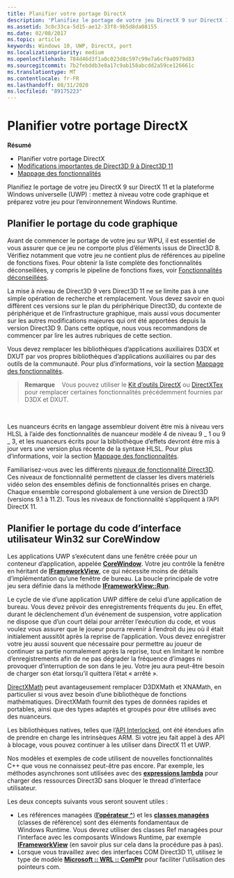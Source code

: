 ```yaml
---
title: Planifier votre portage DirectX
description: 'Planifiez le portage de votre jeu DirectX 9 sur DirectX 11 et la plateforme Windows universelle (UWP) : mettez à niveau votre code graphique et préparez votre jeu pour l’environnement Windows Runtime.'
ms.assetid: 3c0c33ca-5d15-ae12-33f8-9b5d8da08155
ms.date: 02/08/2017
ms.topic: article
keywords: Windows 10, UWP, DirectX, port
ms.localizationpriority: medium
ms.openlocfilehash: 784d46d3f1a0c023d8c597c99e7a6cf9a0979d83
ms.sourcegitcommit: 7b2febddb3e8a17c9ab158abcdd2a59ce126661c
ms.translationtype: MT
ms.contentlocale: fr-FR
ms.lasthandoff: 08/31/2020
ms.locfileid: "89175223"
---
```

# <a name="plan-your-directx-port"></a>Planifier votre portage DirectX



**Résumé**

-   Planifier votre portage DirectX
-   [Modifications importantes de Direct3D 9 à Direct3D 11](understand-direct3d-11-1-concepts.md)
-   [Mappage des fonctionnalités](feature-mapping.md)


Planifiez le portage de votre jeu DirectX 9 sur DirectX 11 et la plateforme Windows universelle (UWP) : mettez à niveau votre code graphique et préparez votre jeu pour l’environnement Windows Runtime.

## <a name="plan-to-port-graphics-code"></a>Planifier le portage du code graphique


Avant de commencer le portage de votre jeu sur WPU, il est essentiel de vous assurer que ce jeu ne comporte plus d’éléments issus de Direct3D 8. Vérifiez notamment que votre jeu ne contient plus de références au pipeline de fonctions fixes. Pour obtenir la liste complète des fonctionnalités déconseillées, y compris le pipeline de fonctions fixes, voir [Fonctionnalités déconseillées](/windows/desktop/direct3d10/d3d10-graphics-programming-guide-api-features-deprecated).

La mise à niveau de Direct3D 9 vers Direct3D 11 ne se limite pas à une simple opération de recherche et remplacement. Vous devez savoir en quoi diffèrent ces versions sur le plan du périphérique Direct3D, du contexte de périphérique et de l’infrastructure graphique, mais aussi vous documenter sur les autres modifications majeures qui ont été apportées depuis la version Direct3D 9. Dans cette optique, nous vous recommandons de commencer par lire les autres rubriques de cette section.

Vous devez remplacer les bibliothèques d’applications auxiliaires D3DX et DXUT par vos propres bibliothèques d’applications auxiliaires ou par des outils de la communauté. Pour plus d’informations, voir la section [Mappage des fonctionnalités](feature-mapping.md).

> **Remarque**    Vous pouvez utiliser le [Kit d’outils DirectX](https://github.com/Microsoft/DirectXTK) ou [DirectXTex](https://github.com/Microsoft/DirectXTex) pour remplacer certaines fonctionnalités précédemment fournies par D3DX et DXUT.

 

Les nuanceurs écrits en langage assembleur doivent être mis à niveau vers HLSL à l’aide des fonctionnalités de nuanceur modèle 4 de niveau 9 \_ 1 ou 9 \_ 3, et les nuanceurs écrits pour la bibliothèque d’effets devront être mis à jour vers une version plus récente de la syntaxe HLSL. Pour plus d’informations, voir la section [Mappage des fonctionnalités](feature-mapping.md).

Familiarisez-vous avec les différents [niveaux de fonctionnalité Direct3D](/windows/desktop/direct3d11/overviews-direct3d-11-devices-downlevel-intro). Ces niveaux de fonctionnalité permettent de classer les divers matériels vidéo selon des ensembles définis de fonctionnalités prises en charge. Chaque ensemble correspond globalement à une version de Direct3D (versions 9.1 à 11.2). Tous les niveaux de fonctionnalité s’appliquent à l’API DirectX 11.

## <a name="plan-to-port-win32-ui-code-to-corewindow"></a>Planifier le portage du code d’interface utilisateur Win32 sur CoreWindow


Les applications UWP s’exécutent dans une fenêtre créée pour un conteneur d’application, appelée [**CoreWindow**](/uwp/api/Windows.UI.Core.CoreWindow). Votre jeu contrôle la fenêtre en héritant de [**IFrameworkView**](/uwp/api/Windows.ApplicationModel.Core.IFrameworkView), ce qui nécessite moins de détails d’implémentation qu’une fenêtre de bureau. La boucle principale de votre jeu sera définie dans la méthode [**IFrameworkView::Run**](/uwp/api/windows.applicationmodel.core.iframeworkview.run).

Le cycle de vie d’une application UWP diffère de celui d’une application de bureau. Vous devez prévoir des enregistrements fréquents du jeu. En effet, durant le déclenchement d’un événement de suspension, votre application ne dispose que d’un court délai pour arrêter l’exécution du code, et vous voulez vous assurer que le joueur pourra revenir à l’endroit du jeu où il était initialement aussitôt après la reprise de l’application. Vous devez enregistrer votre jeu aussi souvent que nécessaire pour permettre au joueur de continuer sa partie normalement après la reprise, tout en limitant le nombre d’enregistrements afin de ne pas dégrader la fréquence d’images ni provoquer d’interruption de son dans le jeu. Votre jeu aura peut-être besoin de charger son état lorsqu’il quittera l’état « arrêté ».

[DirectXMath](/windows/desktop/dxmath/ovw-xnamath-progguide) peut avantageusement remplacer D3DXMath et XNAMath, en particulier si vous avez besoin d’une bibliothèque de fonctions mathématiques. DirectXMath fournit des types de données rapides et portables, ainsi que des types adaptés et groupés pour être utilisés avec des nuanceurs.

Les bibliothèques natives, telles que l’[API Interlocked](/windows/desktop/Sync/what-s-new-in-synchronization), ont été étendues afin de prendre en charge les intrinsèques ARM. Si votre jeu fait appel à des API à blocage, vous pouvez continuer à les utiliser dans DirectX 11 et UWP.

Nos modèles et exemples de code utilisent de nouvelles fonctionnalités C++ que vous ne connaissez peut-être pas encore. Par exemple, les méthodes asynchrones sont utilisées avec des [**expressions lambda**](/cpp/cpp/lambda-expressions-in-cpp) pour charger des ressources Direct3D sans bloquer le thread d’interface utilisateur.

Les deux concepts suivants vous seront souvent utiles :

-   Les références managées ([**l’opérateur ^**](/cpp/windows/handle-to-object-operator-hat-cpp-component-extensions)) et les [**classes managées**](/cpp/windows/classes-and-structs-cpp-component-extensions) (classes de référence) sont des éléments fondamentaux de Windows Runtime. Vous devrez utiliser des classes Ref managées pour l’interface avec les composants Windows Runtime, par exemple [**IFrameworkView**](/uwp/api/Windows.ApplicationModel.Core.IFrameworkView) (en savoir plus sur cela dans la procédure pas à pas).
-   Lorsque vous travaillez avec des interfaces COM Direct3D 11, utilisez le type de modèle [**Microsoft :: WRL :: ComPtr**](/cpp/windows/comptr-class) pour faciliter l’utilisation des pointeurs com.

 

 